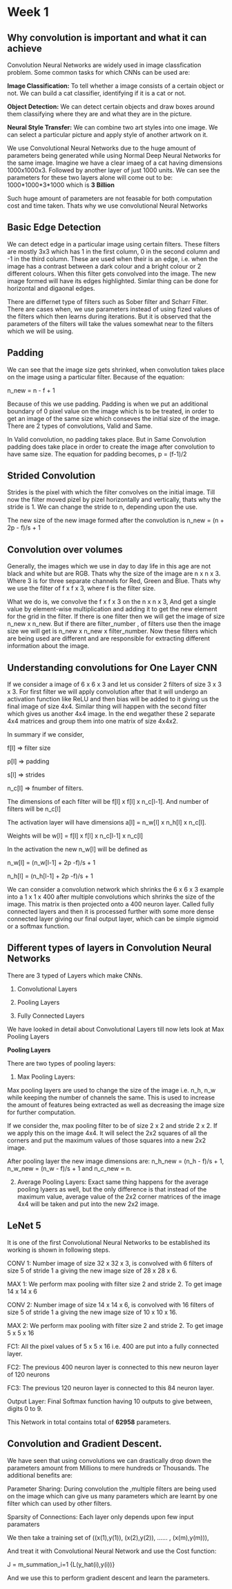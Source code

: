 # Week 1

## Why convolution is important and what it can achieve

Convolution Neural Networks are widely used in image classfication problem. Some common tasks for which CNNs can be used are:

**Image Classification:** To tell whether a image consists of a certain object or not. We can build a cat classifier, identifying if it is a cat or not. 

**Object Detection:** We can detect certain objects and draw boxes around them classifying where they are and what they are in the picture.

**Neural Style Transfer:** We can combine two art styles into one image. We can select a particular picture and apply style of another artwork on it. 

We use Convolutional Neural Networks due to the huge amount of parameters being generated while using Normal Deep Neural Networks for the same image. Imagine we have a clear imaeg of a cat having dimensions 1000x1000x3. Followed by another layer of just 1000 units. We can see the parameters for these two layers alone will come out to be: 1000*1000\*3\*1000 which is **3 Billion**

Such huge amount of parameters are not feasable for both computation cost and time taken. Thats why we use convolutional Neural Networks


## Basic Edge Detection

We can detect edge in a particular image using certain filters. These filters are mostly 3x3 which has 1 in the first column, 0 in the second column and -1 in the third column. These are used when their is an edge, i.e. when the image has a contrast between a dark colour and a bright colour or 2 different colours. When this filter gets convolved into the image. The new image formed will have its edges highlighted. Simlar thing can be done for horizontal and digaonal edges.

There are differnet type of filters such as Sober filter and Scharr Filter. There are cases when, we use parameters instead of using fized values of the filters which then learns during iterations. But it is observed that the parameters of the filters will take the values somewhat near to the filters which we will be using. 

## Padding

We can see that the image size gets shrinked, when convolution takes place on the image using a particular filter. Because of the equation:

n_new = n - f + 1

Because of this we use padding. Padding is when we put an additional boundary of 0 pixel value on the image which is to be treated, in order to get an image of the same size which conseves the initial size of the image. 
There are 2 types of convolutions, Valid and Same. 

In Valid convolution, no padding takes place. But in Same Convolution padding does take place in order to create the image after convolution to have same size. The equation for padding becomes, p = (f-1)/2

## Strided Convolution

Strides is the pixel with which the filter convolves on the initial image. Till now the filter moved pizel by pizel horizontally and vertically, thats why the stride is 1. We can change the stride to n, depending upon the use. 

The new size of the new image formed after the convolution is n_new = (n + 2p - f)/s + 1

## Convolution over volumes

Generally, the images which we use in day to day life in this age are not black and white but are RGB. Thats why the size of the image are n x n x 3. Where 3 is for three separate channels for Red, Green and Blue. Thats why we use the filter of f x f x 3, where f is the filter size. 

What we do is, we convolve the f x f x 3 on the n x n x 3, And get a single value by element-wise multiplication and adding it to get the new element for the grid in the filter. If there is one filter then we will get the image of size n_new x n_new. But if there are filter_number , of filters use then the image size we will get is n_new x n_new x filter_number. Now these filters which are being used are different and are responsible for extracting different information about the image. 


## Understanding convolutions for One Layer CNN

If we consider a image of 6 x 6 x 3 and let us consider 2 filters of size 3 x 3 x 3. For first filter we will apply convolution after that it will undergo an activation function like ReLU and then bias will be added to it giving us the final image of size 4x4. Similar thing will happen with the second filter which gives us another 4x4 image. In the end wegather these 2 separate 4x4 matrices and group them into one matrix of size 4x4x2. 

In summary if we consider,

f[l] => filter size

p[l] => padding

s[l] => strides

n_c[l] => fnumber of filters. 

The dimensions of each filter will be  f[l] x f[l] x n_c[l-1]. And number of filters will be n_c[l]

The activation layer will have dimensions a[l] = n_w[l] x n_h[l] x n_c[l].

Weights will be w[l] = f[l] x f[l] x n_c[l-1] x n_c[l]

In the activation the new n_w[l] will be defined as 

n_w[l] = (n_w[l-1] + 2p -f)/s + 1

n_h[l] = (n_h[l-1] + 2p -f)/s + 1


We can consider a convolution network which shrinks the 6 x 6 x 3 example into a 1 x 1 x 400 after multiple convolutions which shrinks the size of the image. This matrix is then projected onto a 400 neuron layer. Called fully connected layers and then it is processed further with some more dense connected layer giving our final output layer, which can be simple sigmoid or a softmax function.

## Different types of layers in Convolution Neural Networks

There are 3 typed of Layers which make CNNs. 

1. Convolutional Layers

2. Pooling Layers

3. Fully Connected Layers

We have looked in detail about Convolutional Layers till now lets look at Max Pooling Layers

**Pooling Layers**

There are two types of pooling layers:
1) Max Pooling Layers:

Max pooling layers are used to change the size of the image i.e. n_h, n_w while keeping the number of channels the same. This is used to increase the amount of features being extracted as well as decreasing the image size for further computation. 

If we consider the, max pooling filter to be of size 2 x 2 and stride 2 x 2. If we apply this on the image 4x4. It will select the 2x2 squares of all the corners and put the maximum values of those squares into a new 2x2 image. 

After pooling layer the new image dimensions are: n_h_new = (n_h - f)/s + 1, n_w_new = (n_w - f)/s + 1 and n_c_new = n.

2) Average Pooling Layers: Exact same thing happens for the average pooling lyaers as well, but the only difference is that instead of the maximum value, average value of the 2x2 corner matrices of the image 4x4 will be taken and put into the new 2x2 image.

## LeNet 5

It is one of the first Convolutional Neural Networks to be established its working is shown in following steps.

CONV 1: Number image of size 32 x 32 x 3, is convolved with 6 filters of size 5 of stride 1 a giving the new image size of 28 x 28 x 6.

MAX 1: We perform max pooling with filter size 2 and stride 2. To get image 14 x 14 x 6

CONV 2: Number image of size 14 x 14 x 6, is convolved with 16 filters of size 5 of stride 1 a giving the new image size of 10 x 10 x 16.

MAX 2: We perform max pooling with filter size 2 and stride 2. To get image 5 x 5 x 16

FC1: All the pixel values of 5 x 5 x 16 i.e. 400 are put into a fully connected layer.

FC2: The previous 400 neuron layer is connected to this new neuron layer of 120 neurons

FC3: The previous 120 neuron layer is connected to this 84 neuron layer.

Output Layer: Final Softmax function having 10 outputs to give between, digits 0 to 9.

This Network in total contains total of **62958** parameters.

## Convolution and Gradient Descent.

We have seen that using convolutions we can drastically drop down the parameters amount from Millions to mere hundreds or Thousands. The additional benefits are:

Parameter Sharing: During convolution the ,multiple filters are being used on the image which can give us many parameters which are learnt by one filter which can used by other filters.

Sparsity of Connections: Each layer only depends upon few input paramaters

We then take a training set of ((x(1),y(1)), (x(2),y(2)), ...... , (x(m),y(m))),

And treat it with Convolutional Neural Network and use the Cost function:

J = m_summation_i=1 {L(y_hat(i),y(i))}

And we use this to perform gradient descent and learn the parameters. 




